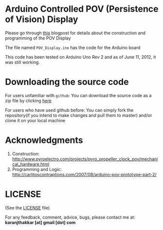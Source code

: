 # Arduino Controlled POV (Persistence of Vision) Display

Please go through [this](http://karanjthakkar.wordpress.com/2012/06/11/arduino-controlled-pov-display/) blogpost for details about the construction and programming of the POV Display

The file named ``POV_Display.ino`` has the code for the Arduino board

This code has been tested on Arduino Uno Rev 2 and as of June 11, 2012, it was still working.

# Downloading the source code

For users unfamiliar with `github`: You can download the source code as a zip file by clicking [here](https://github.com/karanjthakkar/Arduino-POV/archive/master.zip)

For users who have used github before: You can simply fork the repository(if you intend to make changes and pull them to master) and/or clone it on your local machine

# Acknowledgments

1. Construction: http://www.pyroelectro.com/projects/pyro_propeller_clock_pov/mechanical_hardware.html
2. Programming and Logic: http://carlitoscontraptions.com/2007/08/arduino-pov-prototype-part-2/

# LICENSE

(See the [LICENSE](https://github.com/karanjthakkar/Arduino-POV/blob/master/LICENSE.txt) file)

For any feedback, comment, advice, bugs, please contact me at:
**karanjthakkar [at] gmail [dot] com**
